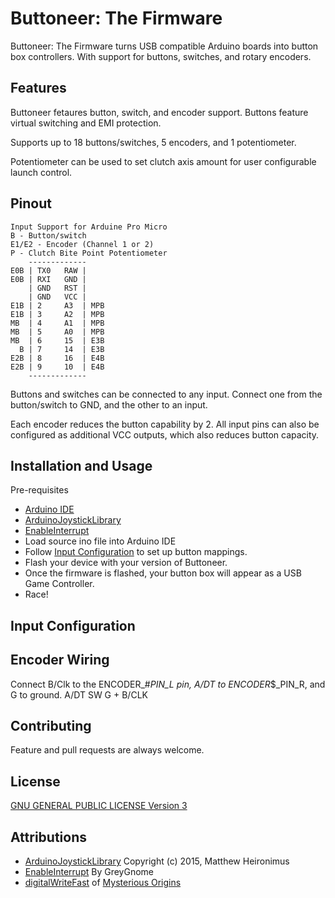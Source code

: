 # Buttoneer: The Firmware

Buttoneer: The Firmware turns USB compatible Arduino boards into button box controllers. With support for buttons, switches, and rotary encoders.

## Features
Buttoneer fetaures button, switch, and encoder support. Buttons feature virtual switching and EMI protection.

Supports up to 18 buttons/switches, 5 encoders, and 1 potentiometer.

Potentiometer can be used to set clutch axis amount for user configurable launch control.
## Pinout
```
Input Support for Arduine Pro Micro
B - Button/switch
E1/E2 - Encoder (Channel 1 or 2)
P - Clutch Bite Point Potentiometer
    -------------
E0B | TX0   RAW |   
E0B | RXI   GND |
    | GND   RST |
    | GND   VCC |
E1B | 2     A3  | MPB
E1B | 3     A2  | MPB
MB  | 4     A1  | MPB
MB  | 5     A0  | MPB
MB  | 6     15  | E3B
  B | 7     14  | E3B
E2B | 8     16  | E4B
E2B | 9     10  | E4B
    -------------
```
Buttons and switches can be connected to any input. Connect one from the button/switch to GND, and the other to an input.

Each encoder reduces the button capability by 2. All input pins can also be configured as additional VCC outputs, which also reduces button capacity.

## Installation and Usage
Pre-requisites
* [Arduino IDE](https://www.arduino.cc/en/main/software)
* [ArduinoJoystickLibrary](https://github.com/MHeironimus/ArduinoJoystickLibrary)
* [EnableInterrupt](https://github.com/GreyGnome/EnableInterrupt)
* Load source ino file into Arduino IDE
* Follow [Input Configuration](#input-configuration) to set up button mappings.
* Flash your device with your version of Buttoneer.
* Once the firmware is flashed, your button box will appear as a USB Game Controller.
* Race!

## Input Configuration

## Encoder Wiring
Connect B/Clk to the ENCODER_#_PIN_L pin, A/DT to ENCODER_$_PIN_R, and G to ground.
A/DT
        SW
G
        +
B/CLK

## Contributing
Feature and pull requests are always welcome.

## License
[GNU GENERAL PUBLIC LICENSE Version 3](https://www.gnu.org/licenses/gpl-3.0.en.html)

## Attributions
* [ArduinoJoystickLibrary](https://github.com/MHeironimus/ArduinoJoystickLibrary) Copyright (c) 2015, Matthew Heironimus
* [EnableInterrupt](https://github.com/GreyGnome/EnableInterrupt) By GreyGnome
* [digitalWriteFast](https://github.com/watterott/Arduino-Libs) of [Mysterious Origins](https://code.google.com/archive/p/digitalwritefast/downloads)
